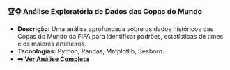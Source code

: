### 🏆⚽ Análise Exploratória de Dados das Copas do Mundo
- **Descrição:** Uma análise aprofundada sobre os dados históricos das Copas do Mundo da FIFA para identificar padrões, estatísticas de times e os maiores artilheiros.
- **Tecnologias:** Python, Pandas, Matplotlib, Seaborn.
- **[➡️ Ver Análise Completa](./Fifa_World_Cups.ipynb)**


